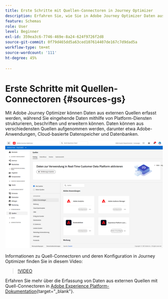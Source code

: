 ```yaml
---
title: Erste Schritte mit Quellen-Connectoren in Journey Optimizer
description: Erfahren Sie, wie Sie in Adobe Journey Optimizer Daten aus externen Quellen aufnehmen.
feature: Schemas
role: User
level: Beginner
exl-id: 359ea3c6-7746-469e-8a24-624f9726f2d8
source-git-commit: 0f79d465dd5a63ced107614407de167c7d9dad5a
workflow-type: tm+mt
source-wordcount: '111'
ht-degree: 45%

---
```


# Erste Schritte mit Quellen-Connectoren {#sources-gs}

Mit Adobe Journey Optimizer können Daten aus externen Quellen erfasst werden, während Sie eingehende Daten mithilfe von Platform-Diensten strukturieren, beschriften und erweitern können. Daten können aus verschiedensten Quellen aufgenommen werden, darunter etwa Adobe-Anwendungen, Cloud-basierte Datenspeicher und Datenbanken.

![](assets/sources-home.png)

Informationen zu Quell-Connectoren und deren Konfiguration in Journey Optimizer finden Sie in diesem Video:

>[!VIDEO](https://video.tv.adobe.com/v/335919?quality=12)

Erfahren Sie mehr über die Erfassung von Daten aus externen Quellen mit Quell-Connectoren in [Adobe Experience Platform-Dokumentation](https://experienceleague.adobe.com/docs/experience-platform/sources/home.html?lang=de){target=&quot;_blank&quot;}.
